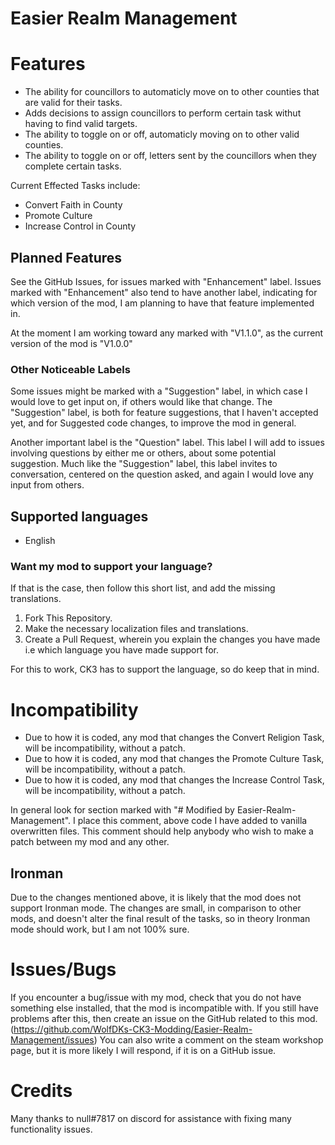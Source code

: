 # Easier Realm Management

# Features
- The ability for councillors to automaticly move on to other counties that are valid for their tasks. 
- Adds decisions to assign councillors to perform certain task withut having to find valid targets.
- The ability to toggle on or off, automaticly moving on to other valid counties.
- The ability to toggle on or off, letters sent by the councillors when they complete certain tasks.

Current Effected Tasks include:
- Convert Faith in County
- Promote Culture
- Increase Control in County

## Planned Features
See the GitHub Issues, for issues marked with "Enhancement" label. Issues marked with "Enhancement" also tend to have another label, indicating for which version of the mod, I am planning to have that feature implemented in. 

At the moment I am working toward any marked with "V1.1.0", as the current version of the mod is "V1.0.0"

### Other Noticeable Labels
Some issues might be marked with a "Suggestion" label, in which case I would love to get input on, if others would like that change. The "Suggestion" label, is both for feature suggestions, that I haven't accepted yet, and for Suggested code changes, to improve the mod in general.

Another important label is the "Question" label. This label I will add to issues involving questions by either me or others, about some potential suggestion. Much like the "Suggestion" label, this label invites to conversation, centered on the question asked, and again I would love any input from others.

## Supported languages
 - English

### Want my mod to support your language?
If that is the case, then follow this short list, and add the missing translations.

1. Fork This Repository.
2. Make the necessary localization files and translations.
3. Create a Pull Request, wherein you explain the changes you have made i.e which language you have made support for.

For this to work, CK3 has to support the language, so do keep that in mind.

# Incompatibility
- Due to how it is coded, any mod that changes the Convert Religion Task, will be incompatibility, without a patch.
- Due to how it is coded, any mod that changes the Promote Culture Task, will be incompatibility, without a patch.
- Due to how it is coded, any mod that changes the Increase Control Task, will be incompatibility, without a patch.

In general look for section marked with "# Modified by Easier-Realm-Management". I place this comment, above code I have added to vanilla overwritten files.
This comment should help anybody who wish to make a patch between my mod and any other.

## Ironman
Due to the changes mentioned above, it is likely that the mod does not support Ironman mode. The changes are small, in comparison to other mods, and doesn't alter the final result of the tasks, so in theory Ironman mode should work, but I am not 100% sure.

# Issues/Bugs
If you encounter a bug/issue with my mod, check that you do not have something else installed, that the mod is incompatible with.
If you still have problems after this, then create an issue on the GitHub related to this mod. (https://github.com/WolfDKs-CK3-Modding/Easier-Realm-Management/issues)
You can also write a comment on the steam workshop page, but it is more likely I will respond, if it is on a GitHub issue.

# Credits
Many thanks to null#7817 on discord for assistance with fixing many functionality issues.
